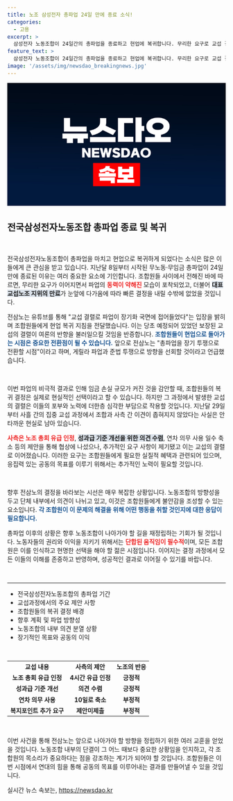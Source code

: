 ```yaml
---
title: 노조 삼성전자 총파업 24일 만에 종료 소식!
categories:
  - 고용
excerpt: >
  삼성전자 노동조합이 24일간의 총파업을 종료하고 현업에 복귀합니다. 무리한 요구로 교섭 결렬 후 장기 투쟁으로 전환, 게릴라 파업 단행 예고! 이들의 숨겨진 전략은 무엇일까요?
feature_text: >
  삼성전자 노동조합이 24일간의 총파업을 종료하고 현업에 복귀합니다. 무리한 요구로 교섭 결렬 후 장기 투쟁으로 전환, 게릴라 파업 단행 예고! 이들의 숨겨진 전략은 무엇일까요?
image: '/assets/img/newsdao_breakingnews.jpg'
---
```


<p><img src="/assets/img/newsdao_breakingnews.jpg" alt="ranknews 속보" /></p>

<h2 data-ke-size="size26">전국삼성전자노동조합 총파업 종료 및 복귀</h2>

<p data-ke-size="size16">&nbsp;</p>

<p>전국삼성전자노동조합이 총파업을 마치고 현업으로 복귀하게 되었다는 소식은 많은 이들에게 큰 관심을 받고 있습니다. 지난달 8일부터 시작된 무노동·무임금 총파업이 24일 만에 종료된 이유는 여러 중요한 요소에 기인합니다. 조합원들 사이에서 전해진 바에 따르면, 무리한 요구가 이어지면서 파업의 <b><span style="color: #ee2323;">동력이 약해진</span></b> 모습이 포착되었고, 더불어 <b><span style="background-color: #21538527;">대표 교섭노조 지위의 만료</span></b>가 눈앞에 다가옴에 따라 빠른 결정을 내릴 수밖에 없었을 것입니다. </p>

<p>전삼노는 유튜브를 통해 "교섭 결렬로 파업이 장기화 국면에 접어들었다"는 입장을 밝히며 조합원들에게 현업 복귀 지침을 전달했습니다. 이는 당초 예정되어 있었던 보장된 교섭의 결렬이 여론의 반향을 불러일으킬 것임을 반증합니다. <b><span style="color: #1a5490;">조합원들이 현업으로 돌아가는 시점은 중요한 전환점이 될 수 있습니다.</span></b> 앞으로 전삼노는 "총파업을 장기 투쟁으로 전환할 시점"이라고 하며, 게릴라 파업과 준법 투쟁으로 방향을 선회할 것이라고 언급했습니다. </p>

<p data-ke-size="size16">&nbsp;</p>

<p>이번 파업의 비극적 결과로 인해 임금 손실 규모가 커진 것을 감안할 때, 조합원들의 복귀 결정은 실제로 현실적인 선택이라고 할 수 있습니다. 하지만 그 과정에서 발생한 교섭의 결렬은 이들의 포부와 노력에 더한층 심각한 부담으로 작용할 것입니다. 지난달 29일부터 사흘 간의 집중 교섭 과정에서 조합과 사측 간 이견이 좁혀지지 않았다는 사실은 안타까운 현실로 남아 있습니다. </p>

<p><b><span style="color: #ee2323;">사측은 노조 총회 유급 인정</span></b>, <b><span style="background-color: #21538527;">성과급 기준 개선을 위한 의견 수렴</span></b>, 연차 의무 사용 일수 축소 등의 제안을 통해 협상에 나섰으나, 추가적인 요구 사항이 제기됐고 이는 교섭의 결렬로 이어졌습니다. 이러한 요구는 조합원들에게 필요한 실질적 혜택과 관련되어 있으며, 응집력 있는 공동의 목표를 이루기 위해서는 추가적인 노력이 필요할 것입니다.</p>

<p data-ke-size="size16">&nbsp;</p>

<p>향후 전삼노의 결정을 바라보는 시선은 매우 복잡한 상황입니다. 노동조합의 방향성을 두고 단체 내부에서 의견이 나뉘고 있고, 이것은 조합원들에게 불안감을 조성할 수 있는 요소입니다. <b><span style="color: #1a5490;">각 조합원이 이 문제의 해결을 위해 어떤 행동을 취할 것인지에 대한 응답이 필요합니다.</span></b> </p>

<p>총파업 이후의 상황은 향후 노동조합이 나아가야 할 길을 재정립하는 기회가 될 것입니다. 노동자들의 권리와 이익을 지키기 위해서는 <b><span style="color: #ee2323;">단합된 움직임이 필수적</span></b>이며, 모든 조합원은 이를 인식하고 현명한 선택을 해야 할 젊은 시점입니다. 이어지는 결정 과정에서 모든 이들의 이해를 존중하고 반영하며, 성공적인 결과로 이어질 수 있기를 바랍니다.</p>

<p data-ke-size="size16">&nbsp;</p>

<hr>

<ul>
<li>전국삼성전자노동조합의 총파업 기간</li>
<li>교섭과정에서의 주요 제안 사항</li>
<li>조합원들의 복귀 결정 배경</li>
<li>향후 계획 및 파업 방향성</li>
<li>노동조합의 내부 의견 분열 상황</li>
<li>장기적인 목표와 공동의 이익</li>
</ul>

<p data-ke-size="size16">&nbsp;</p>

<table style="width: 100%;">
<tr>
<td style="text-align: center; height: 17px;"><b>교섭 내용</b></td>
<td style="text-align: center; height: 17px;"><b>사측의 제안</b></td>
<td style="text-align: center; height: 17px;"><b>노조의 반응</b></td>
</tr>
<tr>
<td style="text-align: center; height: 17px;"><b>노조 총회 유급 인정</b></td>
<td style="text-align: center; height: 17px;"><b>4시간 유급 인정</b></td>
<td style="text-align: center; height: 17px;"><b>긍정적</b></td>
</tr>
<tr>
<td style="text-align: center; height: 17px;"><b>성과급 기준 개선</b></td>
<td style="text-align: center; height: 17px;"><b>의견 수렴</b></td>
<td style="text-align: center; height: 17px;"><b>긍정적</b></td>
</tr>
<tr>
<td style="text-align: center; height: 17px;"><b>연차 의무 사용</b></td>
<td style="text-align: center; height: 17px;"><b>10일로 축소</b></td>
<td style="text-align: center; height: 17px;"><b>부정적</b></td>
</tr>
<tr>
<td style="text-align: center; height: 17px;"><b>복지포인트 추가 요구</b></td>
<td style="text-align: center; height: 17px;"><b>제안미제출</b></td>
<td style="text-align: center; height: 17px;"><b>부정적</b></td>
</tr>
</table>

<p data-ke-size="size16">&nbsp;</p>

<p>이번 사건을 통해 전삼노는 앞으로 나아가야 할 방향을 정립하기 위한 여러 교훈을 얻었을 것입니다. 노동조합 내부의 단결이 그 어느 때보다 중요한 상황임을 인지하고, 각 조합원의 목소리가 중요하다는 점을 강조하는 계기가 되어야 할 것입니다. 조합원들은 이번 시점에서 연대의 힘을 통해 공동의 목표를 이루어내는 결과를 만들어낼 수 있을 것입니다.</p>
실시간 뉴스 속보는, <a href="https://newsdao.kr" rel="dofollow">https://newsdao.kr</a>


